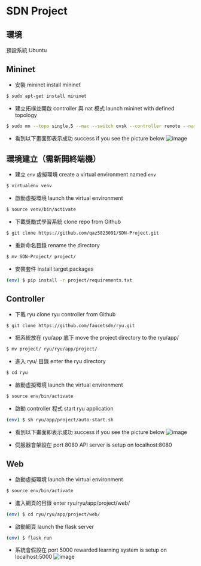 # SDN Project
## 環境
預設系統 Ubuntu

## Mininet
* 安裝 mininet install mininet
```bash
$ sudo apt-get install mininet
```

* 建立拓樸並開啟 controller 與 nat 模式 launch mininet with defined topology
```bash
$ sudo mn --topo single,5 --mac --switch ovsk --controller remote --nat
```

* 看到以下畫面即表示成功 success if you see the picture below
![image](https://hackmd.io/_uploads/Sy3yixYEa.png)


## 環境建立（需新開終端機）
* 建立 `env` 虛擬環境 create a virtual environment named `env`
```bash
$ virtualenv venv
```

* 啟動虛擬環境 launch the virtual environment
```bash
$ source venv/bin/activate
```

* 下載獎勵式學習系統 clone repo from Github
```bash
$ git clone https://github.com/qaz5823091/SDN-Project.git
```

* 重新命名目錄 rename the directory
```bash
$ mv SDN-Project/ project/
```

* 安裝套件 install target packages
```bash
(env) $ pip install -r project/requirements.txt
```

## Controller
* 下載 ryu clone ryu controller from Github
```bash
$ git clone https://github.com/faucetsdn/ryu.git
```

* 把系統放在 ryu/app 底下 move the project directory to the ryu/app/
```bash
$ mv project/ ryu/ryu/app/project/
```

* 進入 ryu/ 目錄 enter the ryu directory
```bash
$ cd ryu
```

* 啟動虛擬環境 launch the virtual environment
```bash
$ source env/bin/activate
```

* 啟動 controller 程式 start ryu application
```bash
(env) $ sh ryu/app/project/auto-start.sh
```

* 看到以下畫面即表示成功 success if you see the picture below
![image](https://hackmd.io/_uploads/HJVrogtNT.png)

* 伺服器會架設在 port 8080 API server is setup on localhost:8080


## Web
* 啟動虛擬環境 launch the virtual environment
```bash
$ source env/bin/activate
```

* 進入網頁的目錄 enter ryu/ryu/app/project/web/
```bash
(env) $ cd ryu/ryu/app/project/web/
```

* 啟動網頁 launch the flask server
```bash
(env) $ flask run
```

* 系統會假設在 port 5000 rewarded learning system is setup on localhost:5000
![image](https://hackmd.io/_uploads/rkCWy-KVp.png)




